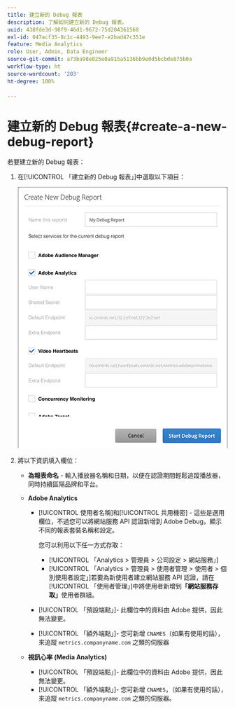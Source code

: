 ```yaml
---
title: 建立新的 Debug 報表
description: 了解如何建立新的 Debug 報表。
uuid: 438fde3d-98f9-46d1-9672-75d204361568
exl-id: 047acf35-8c1c-4493-9ee7-e2bad47c351e
feature: Media Analytics
role: User, Admin, Data Engineer
source-git-commit: a73ba98e025e0a915a5136bb9e0d5bcbde875b0a
workflow-type: ht
source-wordcount: '203'
ht-degree: 100%

---
```


# 建立新的 Debug 報表{#create-a-new-debug-report}

若要建立新的 Debug 報表：

1. 在[!UICONTROL 「建立新的 Debug 報表」]中選取以下項目：

   ![](assets/create-new-debug-report.png)

1. 將以下資訊填入欄位：

   * **為報表命名** - 輸入播放器名稱和日期，以便在認證期間輕鬆追蹤播放器，同時持續區隔品牌和平台。
   * **Adobe Analytics**

      * [!UICONTROL 使用者名稱]和[!UICONTROL 共用機密] - 這些是選用欄位，不過您可以將網站服務 API 認證新增到 Adobe Debug，顯示不同的報表套裝名稱和設定。

         您可以利用以下任一方式存取：

         * [!UICONTROL 「Analytics > 管理員 > 公司設定 > 網站服務」]
         * [!UICONTROL 「Analytics > 管理員 > 使用者管理 > 使用者 > 個別使用者設定」]若要為新使用者建立網站服務 API 認證，請在[!UICONTROL 「使用者管理」]中將使用者新增到&#x200B;**「網站服務存取」**&#x200B;使用者群組。
      * [!UICONTROL 「預設端點」]- 此欄位中的資料由 Adobe 提供，因此無法變更。
      * [!UICONTROL 「額外端點」]- 您可新增 `CNAMES`（如果有使用的話），來追蹤 `metrics.companyname.com` 之類的伺服器
   * **視訊心率 (Media Analytics)**

      * [!UICONTROL 「預設端點」]- 此欄位中的資料由 Adobe 提供，因此無法變更。
      * [!UICONTROL 「額外端點」]- 您可新增 `CNAMES`，（如果有使用的話），來追蹤 `metrics.companyname.com` 之類的伺服器。
